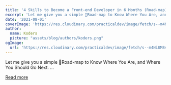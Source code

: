 ```yaml
---
title: '4 Skills to Become a Front-end Developer in 6 Months (Road-map)'
excerpt: 'Let me give you a simple 🚦Road-map to Know Where You Are, and Where You Should Go Next.          ...'
date: '2021-08-01'
coverImage: 'https://res.cloudinary.com/practicaldev/image/fetch/s--m4NiUM8s--/c_imagga_scale,f_auto,fl_progressive,h_420,q_auto,w_1000/https://dev-to-uploads.s3.amazonaws.com/uploads/articles/tkhwnggesm47h7524jkn.jpg'
author:
  name: Koders
  picture: "assets/blog/authors/koders.png"
ogImage:
  url: 'https://res.cloudinary.com/practicaldev/image/fetch/s--m4NiUM8s--/c_imagga_scale,f_auto,fl_progressive,h_420,q_auto,w_1000/https://dev-to-uploads.s3.amazonaws.com/uploads/articles/tkhwnggesm47h7524jkn.jpg'
---
```


Let me give you a simple 🚦Road-map to Know Where You Are, and Where You Should Go Next.          ...

[Read more](https://dev.to/codewithshahan/4-skills-to-become-a-front-end-developer-in-6-months-road-map-ldi)

